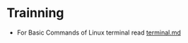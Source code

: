 # Trainning
* For Basic Commands of Linux terminal read [terminal.md](https://github.com/dipen-atharva/Trainning/blob/main/terminal/terminal.md)
